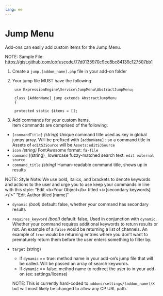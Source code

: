 ```yaml
---
lang: ee
---
```


<!--
    This source file is part of the open source project
    ExpressionEngine User Guide (https://github.com/ExpressionEngine/ExpressionEngine-User-Guide)

    @link      https://expressionengine.com/
    @copyright Copyright (c) 2003-2020, Packet Tide, LLC (https://www.packettide.com)
    @license   https://expressionengine.com/license Licensed under Apache License, Version 2.0
-->

# Jump Menu

Add-ons can easily add custom items for the Jump Menu.

NOTE: Sample File: https://gist.github.com/obfuscode/77d0135970c9ce8bc84139c127507bb1

1. Create a `jump.[addon_name].php` file in your add-on folder

2. Your jump file MUST have the following:

        use ExpressionEngine\Service\JumpMenu\AbstractJumpMenu;
    
        class [AddonName]_jump extends AbstractJumpMenu
        {

        protected static $items = [];

3. Add commands for your custom items.   
Item commands are comprised of the following:

- `[commandTitle]` _(string)_ Unique command title used as key in global jumps array. Will be prefixed with `[addonName]:` so a command title in Assets of `editS3Source` will be `Assets:editS3Source`
- `icon` _(string)_ FontAwesome format: `fa-file`
- `command` )(string)_ lowercase fuzzy-matched search text: `edit external source`
- `command_title` _(string)_ Human-readable command title, shows up in results

NOTE: Style Note: We use bold, italics, and brackets to denote keywords and actions to the user and urge you to use keep your commands in line with this style:
“Edit &lt;b&gt;Your Object&lt;/b&gt; titled &lt;i&gt;[secondary keywords]&lt;/i&gt;”
“Edit Author titled [name]”
- `dynamic` _(bool)_ default: false, whether your command has secondary results
- `requires_keyword` _(bool)_ default: false, Used in conjunction with `dynamic`. Whether your command requires additional keywords to return results or not. An example of a `false` would be returning a list of channels. An example of `true` would be returning entries where you don’t want to prematurely return them before the user enters something to filter by.
- `target` (string)
  - If `dynamic` == true: method name in your add-on’s jump file that will be called. Will be passed an array of search keywords.
  - If `dynamic` == false: method name to redirect the user to in your add-on (ex: settings/license) 
  
  NOTE: This is currently hard-coded to `addons/settings/[addon_name]/X` but will most likely be changed to allow any CP URL path.

